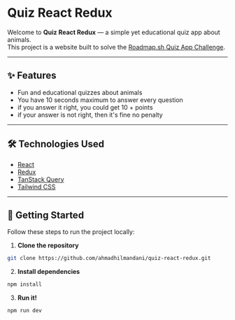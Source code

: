 # Quiz React Redux

Welcome to **Quiz React Redux** — a simple yet educational quiz app about animals.  
This project is a website built to solve the [Roadmap.sh Quiz App Challenge](https://roadmap.sh/projects/quiz-app).

---

## ✨ Features

- Fun and educational quizzes about animals
- You have 10 seconds maximum to answer every question
- if you answer it right, you could get 10 + points
- if your answer is not right, then it's fine no penalty

---

## 🛠️ Technologies Used

- [React](https://react.dev/)
- [Redux](https://redux.js.org/)
- [TanStack Query](https://tanstack.com/query/latest)
- [Tailwind CSS](https://tailwindcss.com/)

---

## 🚀 Getting Started

Follow these steps to run the project locally:

1. **Clone the repository**

```bash
git clone https://github.com/ahmadhilmandani/quiz-react-redux.git
```

2. **Install dependencies**

```bash
npm install
```

3. **Run it!**

```bash
npm run dev
```

